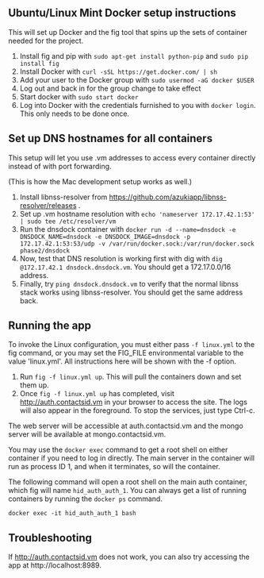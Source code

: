 ## Ubuntu/Linux Mint Docker setup instructions

This will set up Docker and the fig tool that spins up the sets of container needed for the project.

1. Install fig and pip with `sudo apt-get install python-pip` and `sudo pip install fig`
1. Install Docker with `curl -sSL https://get.docker.com/ | sh`
1. Add your user to the Docker group with `sudo usermod -aG docker $USER`
1. Log out and back in for the group change to take effect
1. Start docker with `sudo start docker`
1. Log into Docker with the credentials furnished to you with `docker login`. This only needs to be done once.

## Set up DNS hostnames for all containers

This setup will let you use .vm addresses to access every container directly instead of with port forwarding.

(This is how the Mac development setup works as well.)

1. Install libnss-resolver from https://github.com/azukiapp/libnss-resolver/releases .
1. Set up .vm hostname resolution with `echo 'nameserver 172.17.42.1:53' | sudo tee /etc/resolver/vm`
1. Run the dnsdock container with `docker run -d --name=dnsdock -e DNSDOCK_NAME=dnsdock -e DNSDOCK_IMAGE=dnsdock -p 172.17.42.1:53:53/udp -v /var/run/docker.sock:/var/run/docker.sock phase2/dnsdock`
1. Now, test that DNS resolution is working first with dig with `dig @172.17.42.1 dnsdock.dnsdock.vm`. You should get a 172.17.0.0/16 address.
1. Finally, try `ping dnsdock.dnsdock.vm` to verify that the normal libnss stack works using libnss-resolver. You should get the same address back.

## Running the app

To invoke the Linux configuration, you must either pass `-f linux.yml` to the fig command, or you may set the FIG_FILE environmental variable to the value 'linux.yml'. All instructions here will be shown with the -f option.

1. Run `fig -f linux.yml up`. This will pull the containers down and set them up.
1. Once `fig -f linux.yml up` has completed, visit http://auth.contactsid.vm in your browser to access the site. The logs will also appear in the foreground. To stop the services, just type Ctrl-c.

The web server will be accessible at auth.contactsid.vm and the mongo server will be available at mongo.contactsid.vm.

You may use the `docker exec` command to get a root shell on either container if you need to log in directly. The main server in the container will run as process ID 1, and when it terminates, so will the container.

The following command will open a root shell on the main auth container, which fig will name `hid_auth_auth_1`. You can always get a list of running containers by running the `docker ps` command.

```
docker exec -it hid_auth_auth_1 bash
```

## Troubleshooting

If http://auth.contactsid.vm does not work, you can also try accessing the app at http://localhost:8989.
